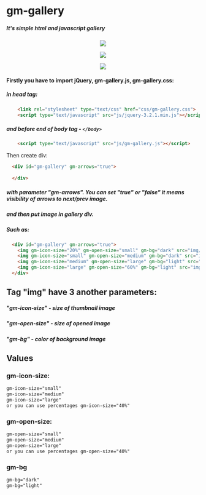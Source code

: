 # gm-gallery
##### It's simple html and javascript gallery

<p align="center">
	<img src="https://i.imgur.com/B4l1wdp.png">
</p>

<p align="center">
	<img src="https://i.imgur.com/2JON9XR.png">
</p>

<p align="center">
	<img src="https://i.imgur.com/nsqsk91.png">
</p>

#### Firstly you have to import jQuery, gm-gallery.js, gm-gallery.css:

##### in head tag:

```html
	<link rel="stylesheet" type="text/css" href="css/gm-gallery.css">
	<script type="text/javascript" src="js/jquery-3.2.1.min.js"></script>
```

##### and before end of body tag  - ```</body>```

```html
	<script type="text/javascript" src="js/gm-gallery.js"></script>
```

Then create div:

```html
  <div id="gm-gallery" gm-arrows="true">
  
  </div>
```

##### with parameter "gm-arrows". You can set "true" or "false" it means visibility of arrows to next/prev image.

##### and then put image in gallery div. 
##### Such as:

```html
  <div id="gm-gallery" gm-arrows="true">
	<img gm-icon-size="20%" gm-open-size="small" gm-bg="dark" src="img/picture1.jpg">
	<img gm-icon-size="small" gm-open-size="medium" gm-bg="dark" src="img/picture2.jpg">
	<img gm-icon-size="medium" gm-open-size="large" gm-bg="light" src="img/picture3.jpg">
	<img gm-icon-size="large" gm-open-size="60%" gm-bg="light" src="img/picture4.jpg">
  </div>
```
  
## Tag "img" have 3 another parameters:

##### "gm-icon-size" - size of thumbnail image
##### "gm-open-size" - size of opened image
##### "gm-bg" - color of background image

## Values

### gm-icon-size:

```html
gm-icon-size="small"
gm-icon-size="medium"
gm-icon-size="large"
or you can use percentages gm-icon-size="40%"
```

### gm-open-size:

```html
gm-open-size="small"
gm-open-size="medium"
gm-open-size="large"
or you can use percentages gm-open-size="40%"
```

### gm-bg
```html
gm-bg="dark"
gm-bg="light"
```

